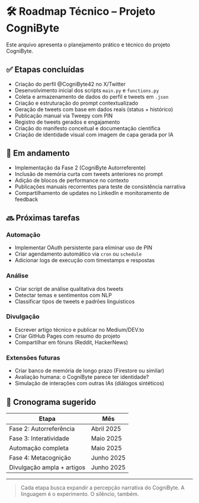 # 🛠️ Roadmap Técnico – Projeto CogniByte

Este arquivo apresenta o planejamento prático e técnico do projeto CogniByte.

## ✅ Etapas concluídas

- Criação do perfil @CogniByte42 no X/Twitter
- Desenvolvimento inicial dos scripts `main.py` e `functions.py`
- Coleta e armazenamento de dados do perfil e tweets em `.json`
- Criação e estruturação do prompt contextualizado
- Geração de tweets com base em dados reais (status + histórico)
- Publicação manual via Tweepy com PIN
- Registro de tweets gerados e engajamento
- Criação do manifesto conceitual e documentação científica
- Criação de identidade visual com imagem de capa gerada por IA

## 📌 Em andamento

- Implementação da Fase 2 (CogniByte Autorreferente)
- Inclusão de memória curta com tweets anteriores no prompt
- Adição de blocos de performance no contexto
- Publicações manuais recorrentes para teste de consistência narrativa
- Compartilhamento de updates no LinkedIn e monitoramento de feedback

## 🔜 Próximas tarefas

### Automação

- Implementar OAuth persistente para eliminar uso de PIN
- Criar agendamento automático via `cron` ou `schedule`
- Adicionar logs de execução com timestamps e respostas

### Análise

- Criar script de análise qualitativa dos tweets
- Detectar temas e sentimentos com NLP
- Classificar tipos de tweets e padrões linguísticos

### Divulgação

- Escrever artigo técnico e publicar no Medium/DEV.to
- Criar GitHub Pages com resumo do projeto
- Compartilhar em fóruns (Reddit, HackerNews)

### Extensões futuras

- Criar banco de memória de longo prazo (Firestore ou similar)
- Avaliação humana: o CogniByte parece ter identidade?
- Simulação de interações com outras IAs (diálogos sintéticos)

## 📅 Cronograma sugerido

| Etapa                          | Mês         |
|-------------------------------|-------------|
| Fase 2: Autorreferência       | Abril 2025  |
| Fase 3: Interatividade        | Maio 2025   |
| Automação completa            | Maio 2025   |
| Fase 4: Metacognição          | Junho 2025  |
| Divulgação ampla + artigos    | Junho 2025  |

---

> Cada etapa busca expandir a percepção narrativa do CogniByte.
> A linguagem é o experimento. O silêncio, também.


